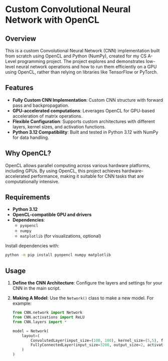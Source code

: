 # Custom Convolutional Neural Network with OpenCL

## Overview

This is a custom Convolutional Neural Network (CNN) implementation built from scratch using OpenCL and Python (NumPy), created for my CS A-Level programming project. The project explores and demonstrates low-level neural network operations and how to run them efficiently on a GPU using OpenCL, rather than relying on libraries like TensorFlow or PyTorch.

## Features

- **Fully Custom CNN Implementation**: Custom CNN structure with forward pass and backpropagation.
- **GPU-accelerated computations**: Leverages OpenCL for GPU-based acceleration of matrix operations.
- **Flexible Configuration**: Supports custom architectures with different layers, kernel sizes, and activation functions.
- **Python 3.12 Compatibility**: Built and tested in Python 3.12 with NumPy for data handling.

## Why OpenCL?

OpenCL allows parallel computing across various hardware platforms, including GPUs. By using OpenCL, this project achieves hardware-accelerated performance, making it suitable for CNN tasks that are computationally intensive.

## Requirements

- **Python 3.12**
- **OpenCL-compatible GPU and drivers**
- **Dependencies**:
  - `pyopencl`
  - `numpy`
  - `matplotlib` (for visualizations, optional)

Install dependencies with:
```bash
python -m pip install pyopencl numpy matplotlib
```

## Usage

1. **Define the CNN Architecture**: Configure the layers and settings for your CNN in the main script.

2. **Making A Model**: Use the `Network()` class to make a new model. For example:

   ```python
   from CNN.network import Network
   from CNN.activations import ReLU
   from CNN.layers import *

   model = Network(
       layout=(
           ConvolutedLayer(input_size=(100, 100), kernel_size=(5,5), filter_count=8, colour_depth=1),  # colour depth is just the number of colour channels your input has
           FullyConnectedLayer(input_size=3200, output_size=2, activation=ReLU)
       )
   )
   ```
